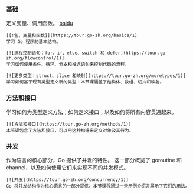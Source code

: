 ### 基础
定义变量、调用函数。
[baidu](http://baidu.com)  
~~~
[[!包、变量和函数]](https://tour.go-zh.org/basics/1)
学习 Go 程序的基本结构。
~~~
~~~
[![流程控制语句：for、if、else、switch 和 defer](https://tour.go-zh.org/flowcontrol/1)]
学习如何使用条件、循环、分支和推迟语句来控制代码的流程。
~~~
~~~
[![更多类型：struct、slice 和映射](https://tour.go-zh.org/moretypes/1)]
学习如何基于现有类型定义新的类型：本节课涵盖了结构体、数组、切片和映射。
~~~

### 方法和接口
学习如何为类型定义方法；如何定义接口；以及如何将所有内容贯通起来。
~~~
[![方法和接口](https://tour.go-zh.org/methods/1)]
本节课包含了方法和接口，可以用这种构造来定义对象及其行为。
~~~

### 并发
作为语言的核心部分，Go 提供了并发的特性。
这一部分概览了 goroutine 和 channel，以及如何使用它们来实现不同的并发模式。

~~~
[![并发](https://tour.go-zh.org/concurrency/1)]
Go 将并发结构作为核心语言的一部分提供。本节课程通过一些示例介绍并展示了它们的用法。
~~~
